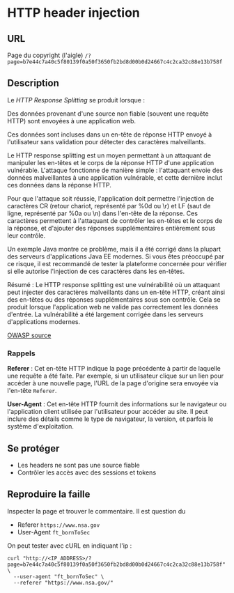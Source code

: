 # HTTP header injection


## URL

Page du copyright (l'aigle)
`/?page=b7e44c7a40c5f80139f0a50f3650fb2bd8d00b0d24667c4c2ca32c88e13b758f`

## Description

Le *HTTP Response Splitting* se produit lorsque :

Des données provenant d'une source non fiable (souvent une requête HTTP) sont envoyées à une application web.

Ces données sont incluses dans un en-tête de réponse HTTP envoyé à l'utilisateur sans validation pour détecter des caractères malveillants.

Le HTTP response splitting est un moyen permettant à un attaquant de manipuler les en-têtes et le corps de la réponse HTTP d'une application vulnérable. L'attaque fonctionne de manière simple : l'attaquant envoie des données malveillantes à une application vulnérable, et cette dernière inclut ces données dans la réponse HTTP.

Pour que l'attaque soit réussie, l'application doit permettre l'injection de caractères CR (retour chariot, représenté par %0d ou \r) et LF (saut de ligne, représenté par %0a ou \n) dans l'en-tête de la réponse. Ces caractères permettent à l'attaquant de contrôler les en-têtes et le corps de la réponse, et d'ajouter des réponses supplémentaires entièrement sous leur contrôle.

Un exemple Java montre ce problème, mais il a été corrigé dans la plupart des serveurs d'applications Java EE modernes. Si vous êtes préoccupé par ce risque, il est recommandé de tester la plateforme concernée pour vérifier si elle autorise l'injection de ces caractères dans les en-têtes.

Résumé :
Le HTTP response splitting est une vulnérabilité où un attaquant peut injecter des caractères malveillants dans un en-tête HTTP, créant ainsi des en-têtes ou des réponses supplémentaires sous son contrôle. Cela se produit lorsque l'application web ne valide pas correctement les données d'entrée. La vulnérabilité a été largement corrigée dans les serveurs d'applications modernes.

[OWASP source](https://owasp.org/www-community/attacks/HTTP_Response_Splitting)

### Rappels

**Referer** : Cet en-tête HTTP indique la page précédente à partir de laquelle une requête a été faite. Par exemple, si un utilisateur clique sur un lien pour accéder à une nouvelle page, l'URL de la page d'origine sera envoyée via l'en-tête `Referer`.

**User-Agent** : Cet en-tête HTTP fournit des informations sur le navigateur ou l'application client utilisée par l'utilisateur pour accéder au site. Il peut inclure des détails comme le type de navigateur, la version, et parfois le système d'exploitation.


## Se protéger

- Les headers ne sont pas une source fiable
- Contrôler les accès avec des sessions et tokens

## Reproduire la faille

Inspecter la page et trouver le commentaire.
Il est question du
- Referer `https://www.nsa.gov`
- User-Agent `ft_bornToSec`

On peut tester avec cURL en indiquant l'ip :
```shell
curl "http://<IP_ADDRESS>/?page=b7e44c7a40c5f80139f0a50f3650fb2bd8d00b0d24667c4c2ca32c88e13b758f" \
  --user-agent "ft_bornToSec" \
  --referer "https://www.nsa.gov/"
```
